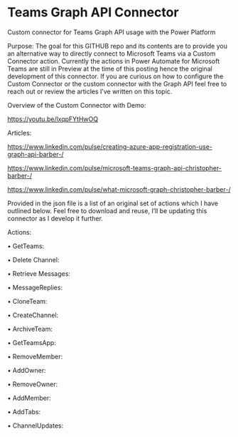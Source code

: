 # Teams Graph API Connector
 Custom connector for Teams Graph API usage with the Power Platform

Purpose: 
The goal for this GITHUB repo and its contents are to provide you an alternative way to directly connect to Microsoft Teams via a Custom Connector action. Currently the actions in Power Automate for Microsoft Teams are still in Preview at the time of this posting hence the original development of this connector. If you are curious on how to configure the Custom Connector or the custom connector with the Graph API feel free to reach out or review the articles I’ve written on this topic.

Overview of the Custom Connector with Demo:

https://youtu.be/lxqpFYtHwOQ

Articles:

https://www.linkedin.com/pulse/creating-azure-app-registration-use-graph-api-barber-/

https://www.linkedin.com/pulse/microsoft-teams-graph-api-christopher-barber-/

https://www.linkedin.com/pulse/what-microsoft-graph-christopher-barber-/

Provided in the json file is a list of an original set of actions which I have outlined below. Feel free to download and reuse, I’ll be updating this connector as I develop it further. 

Actions:

•	GetTeams:

•	Delete Channel:

•	Retrieve Messages:

•	MessageReplies:

•	CloneTeam:

•	CreateChannel:

•	ArchiveTeam:

•	GetTeamsApp:

•	RemoveMember:

•	AddOwner:

•	RemoveOwner:

•	AddMember:

•	AddTabs:

•	ChannelUpdates:

